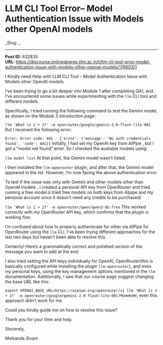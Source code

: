# LLM CLI Tool Error– Model Authentication Issue with Models other OpenAI models
_Slug: _

---
**Post ID:** 632835  
**URL:** https://discourse.onlinedegree.iitm.ac.in/t/llm-cli-tool-error-model-authentication-issue-with-models-other-openai-models/176603/1  

I Kindly need Help with LLM CLI Tool –  Model Authentication Issue with Models other OpenAI models.


I’ve been trying to go a bit deeper into Module 1 after completing GA1, and I’ve encountered some issues while experimenting with the `llm` CLI tool and different models.


Specifically, I tried running the following command to test the Gemini model, as shown on the Module 3 introduction page:


`llm 'What is 2 + 2?' -m openrouter/google/gemini-2.0-flash-lite-001`
But I received the following error:


`Error: Error code: 401 - {'error': {'message': 'No auth credentials found', 'code': 401}}`
Initially, I had set my OpenAI key from AIPipe , but I got a “model not found” error. So I checked the available models using:


`llm model list`
At that point, the Gemini model wasn’t listed.


I then installed the `llm-openrouter` plugin, and after that, the Gemini model appeared in the list. However, I’m now facing the above authentication error.


To test if the issue was only with Gemini and other models other than OpenAI models , I created a personal API key from OpenRouter and tried running a free model:(i tried free models on both keys from AIpipe and my personal account since it doesn’t need any credits to be purchased)


`llm 'What is 2 + 2?' -m openrouter/qwen/qwen3-8b:free`
This worked correctly with my OpenRouter API key, which confirms that the plugin is working fine.


I’m confused about how to properly authenticate for other via AIPipe for OpenRouter using the `llm` CLI. I’ve been trying different approaches for the last two days but haven’t been able to resolve this.


Certainly! Here’s a grammatically correct and polished version of the message you want to add at the end:



I also tried setting the API keys individually for OpenAI, OpenRouter(this is basically configured while installing the plugin `llm-openrouter`), and even my personal keys, using the key management options mentioned in the `llm` documentation. Additionally, I saw that our course page suggest changing the base URL like this:


`export OPENAI_BASE_URL=https://aipipe.org/openrouter/v1
llm 'What is 2 + 2?' -m openrouter/google/gemini-2.0-flash-lite-001`
However, even this approach didn’t work for me.


Could you kindly guide me on how to resolve this issue?


Thank you for your time and help.


Sincerely,


Meikanda Sivam

